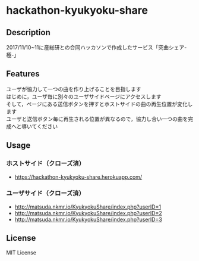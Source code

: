 # hackathon-kyukyoku-share

## Description
2017/11/10~11に産総研との合同ハッカソンで作成したサービス「究曲シェア-極-」

## Features
ユーザが協力して一つの曲を作り上げることを目指します  
はじめに，ユーザ毎に別々のユーザサイドページにアクセスします  
そして，ページにある送信ボタンを押すとホストサイドの曲の再生位置が変化します  
ユーザと送信ボタン毎に再生される位置が異なるので，協力し合い一つの曲を完成へと導いてください  

## Usage

### ホストサイド（クローズ済）
* https://hackathon-kyukyoku-share.herokuapp.com/

### ユーザサイド（クローズ済）
* http://matsuda.nkmr.io/KyukyokuShare/index.php?userID=1
* http://matsuda.nkmr.io/KyukyokuShare/index.php?userID=2
* http://matsuda.nkmr.io/KyukyokuShare/index.php?userID=3

## License
MIT License  
